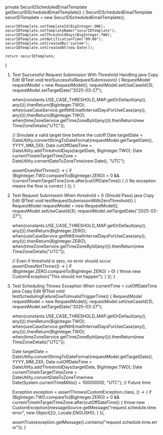 private SecurIDScheduledEmailTemplate getSecurIDScheduledEmailTemplate() {
    SecurIDScheduledEmailTemplate securIDTemplate = new SecurIDScheduledEmailTemplate();

    securIDTemplate.setTemplateId(BigInteger.ONE);
    securIDTemplate.setTemplateName("securIDTemplate");
    securIDTemplate.setThresholdDays(BigInteger.TWO);
    securIDTemplate.setNotificationTime("09:00");
    securIDTemplate.setCreatedBy("system");
    securIDTemplate.setCreatedAt(new Date());

    return securIDTemplate;
}

1. Test Successful Request Submission With Threshold Handling
java
Copy
Edit
@Test
void testSuccessfulRequestSubmission() {
    RequestModel requestModel = new RequestModel();
    requestModel.setUseCaseId(3);
    requestModel.setTargetDate("2025-03-27");

    when(constants.USE_CASE_THRESHOLD_MAP.getOrDefault(any(), any())).thenReturn(BigInteger.TWO);
    when(useCaseService.getNthEmailIntervalDaysForUseCase(any(), any())).thenReturn(BigInteger.TWO);
    when(timeZoneService.getTimeZoneById(any())).thenReturn(new TimeZoneDetails("UTC"));

    // Simulate a valid target time before the cutoff
    Date targetDate = DateUtility.convertStringToDateFormat(requestModel.getTargetDate(), YYYY_MM_DD);
    Date cutOffDateTime = DateUtility.addThresholdDays(targetDate, BigInteger.TWO);
    Date currentTimeInTargetTimeZone = DateUtility.convertDateToZoneTime(new Date(), "UTC");

    assertDoesNotThrow(() -> {
        if (BigInteger.TWO.compareTo(BigInteger.ZERO) > 0 && !currentTimeInTargetTimeZone.after(cutOffDateTime)) {
            // No exception means the flow is correct
        }
    });
}

2. Test Request Submission When threshold = 0 (Should Pass)
java
Copy
Edit
@Test
void testRequestSubmissionWithZeroThreshold() {
    RequestModel requestModel = new RequestModel();
    requestModel.setUseCaseId(3);
    requestModel.setTargetDate("2025-03-27");

    when(constants.USE_CASE_THRESHOLD_MAP.getOrDefault(any(), any())).thenReturn(BigInteger.ZERO);
    when(useCaseService.getNthEmailIntervalDaysForUseCase(any(), any())).thenReturn(BigInteger.ZERO);
    when(timeZoneService.getTimeZoneById(any())).thenReturn(new TimeZoneDetails("UTC"));

    // Even if threshold is zero, no error should occur
    assertDoesNotThrow(() -> {
        if (BigInteger.ZERO.compareTo(BigInteger.ZERO) > 0) {
            throw new CustomException("This should not happen");
        }
    });
}
3. Test Scheduling Throws Exception When currentTime > cutOffDateTime
java
Copy
Edit
@Test
void testSchedulingFailureDueToInvalidTriggerTime() {
    RequestModel requestModel = new RequestModel();
    requestModel.setUseCaseId(3);
    requestModel.setTargetDate("2025-03-27");

    when(constants.USE_CASE_THRESHOLD_MAP.getOrDefault(any(), any())).thenReturn(BigInteger.TWO);
    when(useCaseService.getNthEmailIntervalDaysForUseCase(any(), any())).thenReturn(BigInteger.TWO);
    when(timeZoneService.getTimeZoneById(any())).thenReturn(new TimeZoneDetails("UTC"));

    Date targetDate = DateUtility.convertStringToDateFormat(requestModel.getTargetDate(), YYYY_MM_DD);
    Date cutOffDateTime = DateUtility.addThresholdDays(targetDate, BigInteger.TWO);
    Date currentTimeInTargetTimeZone = DateUtility.convertDateToZoneTime(new Date(System.currentTimeMillis() + 10000000), "UTC"); // Future time

    Exception exception = assertThrows(CustomException.class, () -> {
        if (BigInteger.TWO.compareTo(BigInteger.ZERO) > 0 && currentTimeInTargetTimeZone.after(cutOffDateTime)) {
            throw new CustomException(messageSource.getMessage("request.schedule.time.error", new Object[]{}, Locale.ENGLISH));
        }
    });

    assertTrue(exception.getMessage().contains("request.schedule.time.error"));
}
